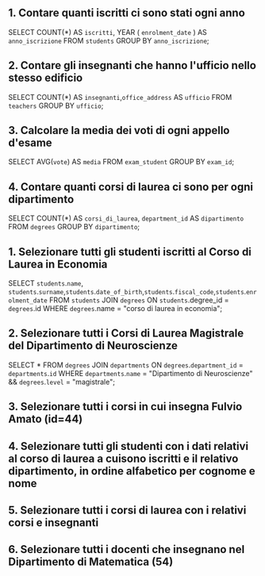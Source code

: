 ## 1. Contare quanti iscritti ci sono stati ogni anno

SELECT COUNT(\*) AS `iscritti`, YEAR ( `enrolment_date` ) AS `anno_iscrizione`
FROM `students`
GROUP BY `anno_iscrizione`;

## 2. Contare gli insegnanti che hanno l'ufficio nello stesso edificio

SELECT COUNT(\*) AS `insegnanti`,`office_address` AS `ufficio`
FROM `teachers`
GROUP BY `ufficio`;

## 3. Calcolare la media dei voti di ogni appello d'esame

SELECT AVG(`vote`) AS `media`
FROM `exam_student`
GROUP BY `exam_id`;

## 4. Contare quanti corsi di laurea ci sono per ogni dipartimento

SELECT COUNT(\*) AS `corsi_di_laurea`, `department_id` AS `dipartimento`
FROM `degrees`
GROUP BY `dipartimento`;

## 1. Selezionare tutti gli studenti iscritti al Corso di Laurea in Economia

SELECT `students`.`name`, `students`.`surname`,`students`.`date_of_birth`,`students`.`fiscal_code`,`students`.`enrolment_date`
FROM `students`
JOIN `degrees`
ON `students`.degree_id = `degrees`.id
WHERE `degrees`.name = "corso di laurea in economia";

## 2. Selezionare tutti i Corsi di Laurea Magistrale del Dipartimento di Neuroscienze

SELECT \* FROM `degrees`
JOIN `departments`
ON `degrees`.`department_id` = `departments`.`id`
WHERE `departments`.`name` = "Dipartimento di Neuroscienze" && `degrees`.`level` = "magistrale";

## 3. Selezionare tutti i corsi in cui insegna Fulvio Amato (id=44)

## 4. Selezionare tutti gli studenti con i dati relativi al corso di laurea a cuisono iscritti e il relativo dipartimento, in ordine alfabetico per cognome e nome

## 5. Selezionare tutti i corsi di laurea con i relativi corsi e insegnanti

## 6. Selezionare tutti i docenti che insegnano nel Dipartimento di Matematica (54)

